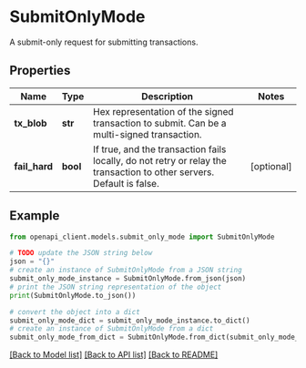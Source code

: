 # SubmitOnlyMode

A submit-only request for submitting transactions.

## Properties

Name | Type | Description | Notes
------------ | ------------- | ------------- | -------------
**tx_blob** | **str** | Hex representation of the signed transaction to submit. Can be a multi-signed transaction. | 
**fail_hard** | **bool** | If true, and the transaction fails locally, do not retry or relay the transaction to other servers. Default is false. | [optional] 

## Example

```python
from openapi_client.models.submit_only_mode import SubmitOnlyMode

# TODO update the JSON string below
json = "{}"
# create an instance of SubmitOnlyMode from a JSON string
submit_only_mode_instance = SubmitOnlyMode.from_json(json)
# print the JSON string representation of the object
print(SubmitOnlyMode.to_json())

# convert the object into a dict
submit_only_mode_dict = submit_only_mode_instance.to_dict()
# create an instance of SubmitOnlyMode from a dict
submit_only_mode_from_dict = SubmitOnlyMode.from_dict(submit_only_mode_dict)
```
[[Back to Model list]](../README.md#documentation-for-models) [[Back to API list]](../README.md#documentation-for-api-endpoints) [[Back to README]](../README.md)


